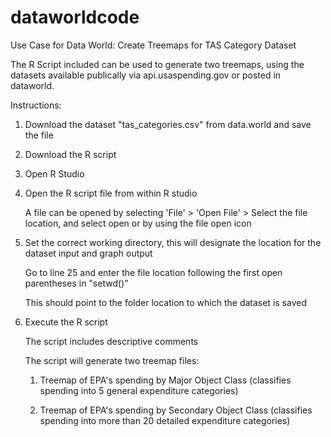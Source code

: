# dataworldcode
Use Case for Data World: Create Treemaps for TAS Category Dataset

The R Script included can be used to generate two treemaps, using the datasets 
available publically via api.usaspending.gov or posted in dataworld.

Instructions:
1. Download the dataset "tas_categories.csv" from data.world and save the file
2. Download the R script
3. Open R Studio
4. Open the R script file from within R studio
   
   A file can be opened by selecting 'File' > 'Open File' > Select the file location, and select open or
   by using the file open icon
5. Set the correct working directory, this will designate the location for the dataset input and graph output
   
   Go to line 25 and enter the file location following the first open parentheses in "setwd()"
   
   This should point to the folder location to which the dataset is saved
6. Execute the R script
   
   The script includes descriptive comments
   
   The script will generate two treemap files:
        
   1. Treemap of EPA's spending by Major Object Class (classifies spending into 5 general 
      expenditure categories)
        
   2. Treemap of EPA's spending by Secondary Object Class (classifies spending into more than 
      20 detailed expenditure categories)
